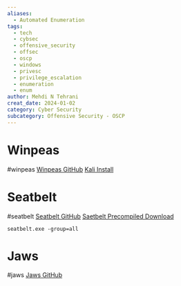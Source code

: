 ```yaml
---
aliases:
  - Automated Enumeration
tags:
  - tech
  - cybsec
  - offensive_security
  - offsec
  - oscp
  - windows
  - privesc
  - privilege_escalation
  - enumeration
  - enum
author: Mehdi N Tehrani
creat_date: 2024-01-02
category: Cyber Security
subcategory: Offensive Security - OSCP
---
```


# Winpeas
#winpeas
[Winpeas GitHub](https://github.com/carlospolop/PEASS-ng/tree/master/winPEAS)
[Kali Install](https://www.kali.org/tools/peass-ng/)



# Seatbelt
#seatbelt
[Seatbelt GitHub](https://github.com/GhostPack/Seatbelt)
[Saetbelt Precompiled Download](https://github.com/r3motecontrol/Ghostpack-CompiledBinaries/blob/master/Seatbelt.exe)
```
seatbelt.exe -group=all
```
# Jaws
#jaws
[Jaws GitHub](https://github.com/411Hall/JAWS)